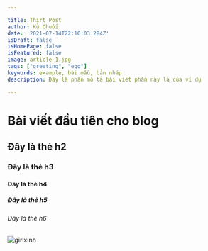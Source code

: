 ```yaml
---

title: Thirt Post
author: Kủ Chuối
date: '2021-07-14T22:10:03.284Z'
isDraft: false
isHomePage: false
isFeatured: false
image: article-1.jpg
tags: ["greeting", "egg"]
keywords: example, bài mẫu, bản nháp
description: Đây là phần mô tả bài viết phần này là của ví dụ

---
```


# Bài viết đầu tiên cho blog
## Đây là thẻ h2
### Đây là thẻ h3
#### Đây là thẻ h4
##### Đây là thẻ h5
###### Đây là thẻ h6
![girlxinh](/images/contents/day-tre/article-5.jpg)